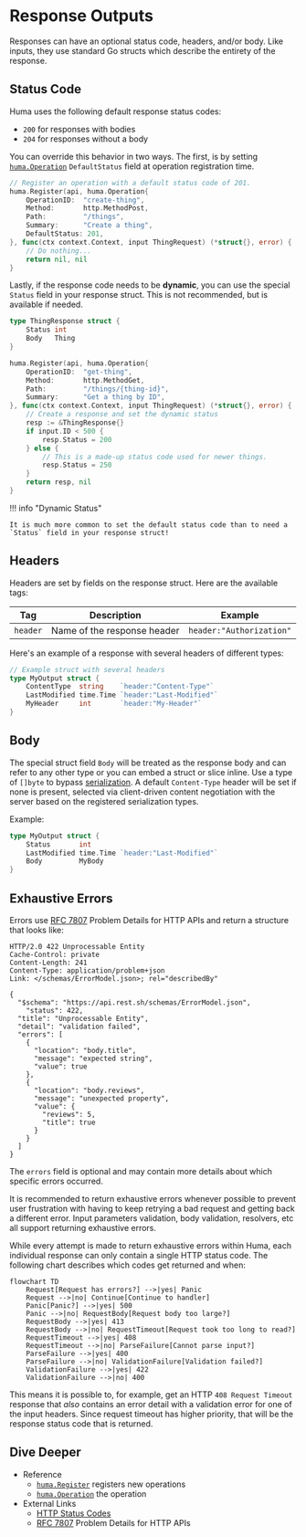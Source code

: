 # Response Outputs

Responses can have an optional status code, headers, and/or body. Like inputs, they use standard Go structs which describe the entirety of the response.

## Status Code

Huma uses the following default response status codes:

-   `200` for responses with bodies
-   `204` for responses without a body

You can override this behavior in two ways. The first, is by setting [`huma.Operation`](https://pkg.go.dev/github.com/danielgtaylor/huma/v2#Operation) `DefaultStatus` field at operation registration time.

```go title="code.go"
// Register an operation with a default status code of 201.
huma.Register(api, huma.Operation{
	OperationID:  "create-thing",
	Method:       http.MethodPost,
	Path:         "/things",
	Summary:      "Create a thing",
	DefaultStatus: 201,
}, func(ctx context.Context, input ThingRequest) (*struct{}, error) {
	// Do nothing...
	return nil, nil
}
```

Lastly, if the response code needs to be **dynamic**, you can use the special `Status` field in your response struct. This is not recommended, but is available if needed.

```go title="code.go"
type ThingResponse struct {
	Status int
	Body   Thing
}

huma.Register(api, huma.Operation{
	OperationID:  "get-thing",
	Method:       http.MethodGet,
	Path:         "/things/{thing-id}",
	Summary:      "Get a thing by ID",
}, func(ctx context.Context, input ThingRequest) (*struct{}, error) {
	// Create a response and set the dynamic status
	resp := &ThingResponse{}
	if input.ID < 500 {
		resp.Status = 200
	} else {
		// This is a made-up status code used for newer things.
		resp.Status = 250
	}
	return resp, nil
}
```

!!! info "Dynamic Status"

    It is much more common to set the default status code than to need a `Status` field in your response struct!

## Headers

Headers are set by fields on the response struct. Here are the available tags:

| Tag      | Description                 | Example                  |
| -------- | --------------------------- | ------------------------ |
| `header` | Name of the response header | `header:"Authorization"` |

Here's an example of a response with several headers of different types:

```go title="code.go"
// Example struct with several headers
type MyOutput struct {
	ContentType  string    `header:"Content-Type"`
	LastModified time.Time `header:"Last-Modified"`
	MyHeader     int       `header:"My-Header"`
}
```

## Body

The special struct field `Body` will be treated as the response body and can refer to any other type or you can embed a struct or slice inline. Use a type of `[]byte` to bypass [serialization](./response-serialization.md). A default `Content-Type` header will be set if none is present, selected via client-driven content negotiation with the server based on the registered serialization types.

Example:

```go title="code.go"
type MyOutput struct {
	Status       int
	LastModified time.Time `header:"Last-Modified"`
	Body         MyBody
}
```

## Exhaustive Errors

Errors use [RFC 7807](https://tools.ietf.org/html/rfc7807) Problem Details for HTTP APIs and return a structure that looks like:

```http title="HTTP Response"
HTTP/2.0 422 Unprocessable Entity
Cache-Control: private
Content-Length: 241
Content-Type: application/problem+json
Link: </schemas/ErrorModel.json>; rel="describedBy"

{
  "$schema": "https://api.rest.sh/schemas/ErrorModel.json",
	"status": 422,
  "title": "Unprocessable Entity",
  "detail": "validation failed",
  "errors": [
    {
      "location": "body.title",
      "message": "expected string",
      "value": true
    },
    {
      "location": "body.reviews",
      "message": "unexpected property",
      "value": {
        "reviews": 5,
        "title": true
      }
    }
  ]
}
```

The `errors` field is optional and may contain more details about which specific errors occurred.

It is recommended to return exhaustive errors whenever possible to prevent user frustration with having to keep retrying a bad request and getting back a different error. Input parameters validation, body validation, resolvers, etc all support returning exhaustive errors.

While every attempt is made to return exhaustive errors within Huma, each individual response can only contain a single HTTP status code. The following chart describes which codes get returned and when:

```mermaid
flowchart TD
	Request[Request has errors?] -->|yes| Panic
	Request -->|no| Continue[Continue to handler]
	Panic[Panic?] -->|yes| 500
	Panic -->|no| RequestBody[Request body too large?]
	RequestBody -->|yes| 413
	RequestBody -->|no| RequestTimeout[Request took too long to read?]
	RequestTimeout -->|yes| 408
	RequestTimeout -->|no| ParseFailure[Cannot parse input?]
	ParseFailure -->|yes| 400
	ParseFailure -->|no| ValidationFailure[Validation failed?]
	ValidationFailure -->|yes| 422
	ValidationFailure -->|no| 400
```

This means it is possible to, for example, get an HTTP `408 Request Timeout` response that _also_ contains an error detail with a validation error for one of the input headers. Since request timeout has higher priority, that will be the response status code that is returned.

## Dive Deeper

-   Reference
    -   [`huma.Register`](https://pkg.go.dev/github.com/danielgtaylor/huma/v2#Register) registers new operations
    -   [`huma.Operation`](https://pkg.go.dev/github.com/danielgtaylor/huma/v2#Operation) the operation
-   External Links
    -   [HTTP Status Codes](https://developer.mozilla.org/en-US/docs/Web/HTTP/Status)
    -   [RFC 7807](https://tools.ietf.org/html/rfc7807) Problem Details for HTTP APIs
